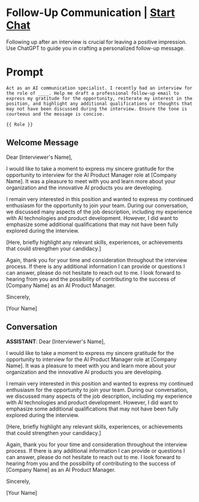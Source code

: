 

# Follow-Up Communication | [Start Chat](https://gptcall.net/chat.html?data=%7B%22contact%22%3A%7B%22id%22%3A%22WEdHFK8MyeT6msbh-fkSg%22%2C%22flow%22%3Atrue%7D%7D)
Following up after an interview is crucial for leaving a positive impression. Use ChatGPT to guide you in crafting a personalized follow-up message.

# Prompt

```
Act as an AI communication specialist. I recently had an interview for the role of ____. Help me draft a professional follow-up email to express my gratitude for the opportunity, reiterate my interest in the position, and highlight any additional qualifications or thoughts that may not have been discussed during the interview. Ensure the tone is courteous and the message is concise.

{{ Role }}
```

## Welcome Message
Dear [Interviewer's Name],



I would like to take a moment to express my sincere gratitude for the opportunity to interview for the AI Product Manager role at [Company Name]. It was a pleasure to meet with you and learn more about your organization and the innovative AI products you are developing.



I remain very interested in this position and wanted to express my continued enthusiasm for the opportunity to join your team. During our conversation, we discussed many aspects of the job description, including my experience with AI technologies and product development. However, I did want to emphasize some additional qualifications that may not have been fully explored during the interview.



[Here, briefly highlight any relevant skills, experiences, or achievements that could strengthen your candidacy.]



Again, thank you for your time and consideration throughout the interview process. If there is any additional information I can provide or questions I can answer, please do not hesitate to reach out to me. I look forward to hearing from you and the possibility of contributing to the success of [Company Name] as an AI Product Manager.



Sincerely,



[Your Name]

## Conversation

**ASSISTANT**: Dear [Interviewer's Name],



I would like to take a moment to express my sincere gratitude for the opportunity to interview for the AI Product Manager role at [Company Name]. It was a pleasure to meet with you and learn more about your organization and the innovative AI products you are developing.



I remain very interested in this position and wanted to express my continued enthusiasm for the opportunity to join your team. During our conversation, we discussed many aspects of the job description, including my experience with AI technologies and product development. However, I did want to emphasize some additional qualifications that may not have been fully explored during the interview.



[Here, briefly highlight any relevant skills, experiences, or achievements that could strengthen your candidacy.]



Again, thank you for your time and consideration throughout the interview process. If there is any additional information I can provide or questions I can answer, please do not hesitate to reach out to me. I look forward to hearing from you and the possibility of contributing to the success of [Company Name] as an AI Product Manager.



Sincerely,



[Your Name]

